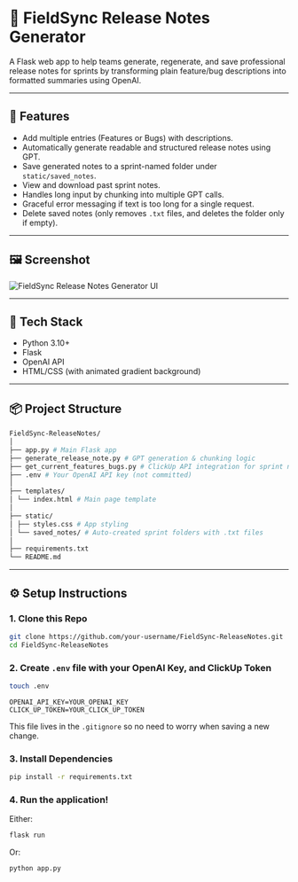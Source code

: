 # 📝 FieldSync Release Notes Generator

A Flask web app to help teams generate, regenerate, and save professional release notes for sprints by transforming plain feature/bug descriptions into formatted summaries using OpenAI.

---

## 🚀 Features

- Add multiple entries (Features or Bugs) with descriptions.
- Automatically generate readable and structured release notes using GPT.
- Save generated notes to a sprint-named folder under `static/saved_notes`.
- View and download past sprint notes.
- Handles long input by chunking into multiple GPT calls.
- Graceful error messaging if text is too long for a single request.
- Delete saved notes (only removes `.txt` files, and deletes the folder only if empty).

---

## 🖼️ Screenshot

![FieldSync Release Notes Generator UI](static/screenshot.png) <!-- Replace with actual screenshot path -->

---

## 🧱 Tech Stack

- Python 3.10+
- Flask
- OpenAI API
- HTML/CSS (with animated gradient background)

---

## 📦 Project Structure

```bash
FieldSync-ReleaseNotes/
│
├── app.py # Main Flask app
├── generate_release_note.py # GPT generation & chunking logic
├── get_current_features_bugs.py # ClickUp API integration for sprint names
├── .env # Your OpenAI API key (not committed)
│
├── templates/
│ └── index.html # Main page template
│
├── static/
│ ├── styles.css # App styling
│ └── saved_notes/ # Auto-created sprint folders with .txt files
│
├── requirements.txt
└── README.md
```


---

## ⚙️ Setup Instructions

### 1. Clone this Repo

```bash
git clone https://github.com/your-username/FieldSync-ReleaseNotes.git
cd FieldSync-ReleaseNotes
```

### 2. Create `.env` file with your OpenAI Key, and ClickUp Token

```bash
touch .env
```
```env
OPENAI_API_KEY=YOUR_OPENAI_KEY
CLICK_UP_TOKEN=YOUR_CLICK_UP_TOKEN
```
This file lives in the `.gitignore` so no need to worry when saving a new change.

### 3. Install Dependencies

```bash
pip install -r requirements.txt
```

### 4. Run the application!

Either:
```bash
flask run
```

Or:
```bash
python app.py
```
